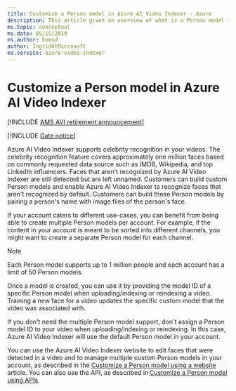 ```yaml
---
title: Customize a Person model in Azure AI Video Indexer - Azure  
description: This article gives an overview of what is a Person model in Azure AI Video Indexer and how to customize it. 
ms.topic: conceptual
ms.date: 05/15/2019
ms.author: kumud
author: IngridAtMicrosoft
ms.service: azure-video-indexer
---
```


# Customize a Person model in Azure AI Video Indexer 

[!INCLUDE [AMS AVI retirement announcement](./includes/important-ams-retirement-avi-announcement.md)]

[!INCLUDE [Gate notice](./includes/face-limited-access.md)]

Azure AI Video Indexer supports celebrity recognition in your videos. The celebrity recognition feature covers approximately one million faces based on commonly requested data source such as IMDB, Wikipedia, and top LinkedIn influencers. Faces that aren't recognized by Azure AI Video Indexer are still detected but are left unnamed. Customers can build custom Person models and enable Azure AI Video Indexer to recognize faces that aren't recognized by default. Customers can build these Person models by pairing a person's name with image files of the person's face.  

If your account caters to different use-cases, you can benefit from being able to create multiple Person models per account. For example, if the content in your account is meant to be sorted into different channels, you might want to create a separate Person model for each channel. 

> [!NOTE]
> Each Person model supports up to 1 million people and each account has a limit of 50 Person models. 

Once a model is created, you can use it by providing the model ID of a specific Person model when uploading/indexing or reindexing a video. Training a new face for a video updates the specific custom model that the video was associated with. 

If you don't need the multiple Person model support, don't assign a Person model ID to your video when uploading/indexing or reindexing. In this case, Azure AI Video Indexer will use the default Person model in your account. 

You can use the Azure AI Video Indexer website to edit faces that were detected in a video and to manage multiple custom Person models in your account, as described in the [Customize a Person model using a website](customize-person-model-with-website.md) article. You can also use the API, as described in [Customize a Person model using APIs](customize-person-model-with-api.md).
